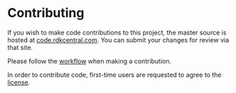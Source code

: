 # Contributing
If you wish to make code contributions to this project, the master source is hosted at [code.rdkcentral.com](https://code.rdkcentral.com/r/admin/repos/rdk/tools/automatics/rpi-provider/java-handler). You can submit your changes for review via that site.

Please follow the [workflow](https://wiki.rdkcentral.com/display/CMF/Gerrit+Development+Workflow) when making a contribution.

In order to contribute code, first-time users are requested to agree to the [license](https://wiki.rdkcentral.com/signup.action).